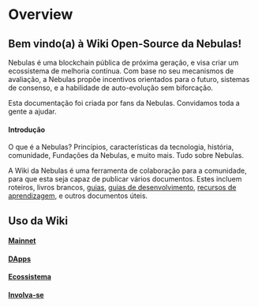 # Overview

## Bem vindo(a) à Wiki Open-Source da Nebulas!

Nebulas é uma blockchain pública de próxima geração, e visa criar um ecossistema de melhoria contínua. Com base no seu mecanismos de avaliação, a Nebulas propõe incentivos orientados para o futuro, sistemas de consenso, e a habilidade de auto-evolução sem biforcação.

Esta documentação foi criada por fans da Nebulas. Convidamos toda a gente a ajudar.

#### Introdução

O que é a Nebulas? Princípios, características da tecnologia, história, comunidade, Fundações da Nebulas, e muito mais. Tudo sobre Nebulas.

A Wiki da Nebulas é uma ferramenta de colaboração para a comunidade, para que esta seja capaz de publicar vários documentos. Estes incluem roteiros, livros brancos, [guias](wiki-using-guide.html), [guias de desenvolvimento](dapp-development/README.html), [recursos de aprendizagem](dapp-development/learning-resources.html), e outros documentos úteis.


## Uso da Wiki

#### [Mainnet](go-nebulas/README.html) 

#### [DApps](dapp-development/README.html)

#### [Ecossistema](ecosystem/README.html)

#### [Involva-se](how-to-contribute.html)
